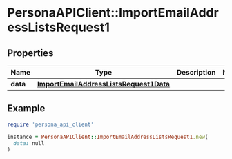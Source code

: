 # PersonaAPIClient::ImportEmailAddressListsRequest1

## Properties

| Name | Type | Description | Notes |
| ---- | ---- | ----------- | ----- |
| **data** | [**ImportEmailAddressListsRequest1Data**](ImportEmailAddressListsRequest1Data.md) |  |  |

## Example

```ruby
require 'persona_api_client'

instance = PersonaAPIClient::ImportEmailAddressListsRequest1.new(
  data: null
)
```

